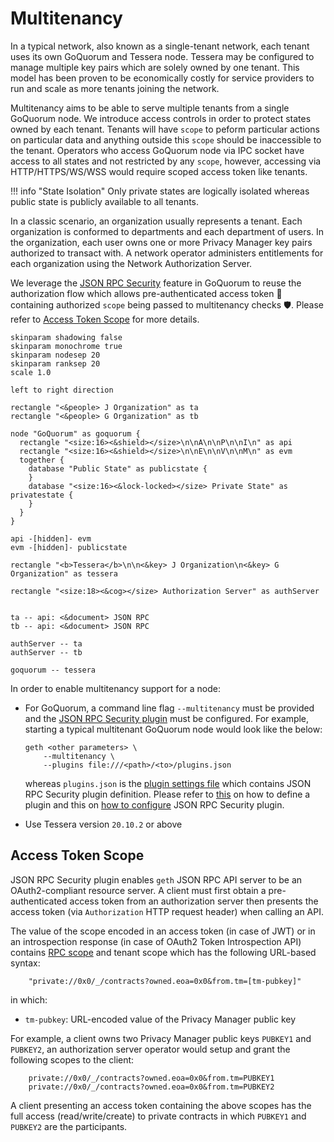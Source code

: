 # Multitenancy

In a typical network, also known as a single-tenant network, each tenant uses its own GoQuorum
and Tessera node. Tessera may be configured to manage multiple key pairs which are solely owned by one tenant.
This model has been proven to be economically costly for service providers to run and scale as more tenants joining the network.

Multitenancy aims to be able to serve multiple tenants from a single GoQuorum node. We introduce access controls
in order to protect states owned by each tenant. Tenants will have `scope` to peform particular actions on particular
data and anything outside this `scope` should be inaccessible to the tenant. Operators who access GoQuorum node via IPC socket
have access to all states and not restricted by any `scope`, however, accessing via HTTP/HTTPS/WS/WSS would require
scoped access token like tenants.

!!! info "State Isolation"
    Only private states are logically isolated whereas public state is publicly available to all tenants.

In a classic scenario, an organization usually represents a tenant. Each organization is conformed
to departments and each department of users. In the organization, each user owns one or more
Privacy Manager key pairs authorized to transact with. A network operator administers entitlements
for each organization using the Network Authorization Server.

We leverage the [JSON RPC Security](../../HowTo/Use/JSON-RPC-API-Security.md)
feature in GoQuorum to reuse the authorization flow which allows pre-authenticated access token &#128196;
containing authorized `scope` being passed to multitenancy checks :shield:. Please refer to [Access Token Scope](#access-token-scope) for
more details.

```plantuml
skinparam shadowing false
skinparam monochrome true
skinparam nodesep 20
skinparam ranksep 20
scale 1.0

left to right direction

rectangle "<&people> J Organization" as ta
rectangle "<&people> G Organization" as tb

node "GoQuorum" as goquorum {
  rectangle "<size:16><&shield></size>\n\nA\n\nP\n\nI\n" as api
  rectangle "<size:16><&shield></size>\n\nE\n\nV\n\nM\n" as evm
  together {
    database "Public State" as publicstate {
    }
    database "<size:16><&lock-locked></size> Private State" as privatestate {
    }
  }
}

api -[hidden]- evm
evm -[hidden]- publicstate

rectangle "<b>Tessera</b>\n\n<&key> J Organization\n<&key> G Organization" as tessera

rectangle "<size:18><&cog></size> Authorization Server" as authServer


ta -- api: <&document> JSON RPC
tb -- api: <&document> JSON RPC

authServer -- ta
authServer -- tb

goquorum -- tessera
```

In order to enable multitenancy support for a node:

* For GoQuorum, a command line flag `--multitenancy` must be provided and
the [JSON RPC Security plugin](../../HowTo/Use/JSON-RPC-API-Security.md#configuration) must be configured.
  For example, starting a typical multitenant GoQuorum node would look like the below:

  ```shell
  geth <other parameters> \
      --multitenancy \
      --plugins file:///<path>/<to>/plugins.json
  ```

  whereas `plugins.json` is the [plugin settings file](../../HowTo/Configure/Plugins.md) which contains JSON RPC Security plugin definition.
  Please refer to [this](../../HowTo/Configure/Plugins.md#plugindefinition) on how to define a plugin
  and this on [how to configure](../../Reference/Plugins/security/For-Users.md#configuration) JSON RPC Security plugin.
* Use Tessera version `20.10.2` or above

## Access Token Scope

JSON RPC Security plugin enables `geth` JSON RPC API server to be an OAuth2-compliant resource server.
A client must first obtain a pre-authenticated access token from an authorization server then
presents the access token (via `Authorization` HTTP request header) when calling an API.

The value of the scope encoded in an access token (in case of JWT) or in an introspection response
(in case of OAuth2 Token Introspection API) contains [RPC scope](../../Reference/Plugins/security/For-Users.md#oauth2-scopes)
and tenant scope which has the following URL-based syntax:

```text
    "private://0x0/_/contracts?owned.eoa=0x0&from.tm=[tm-pubkey]"
```

in which:

* `tm-pubkey`: URL-encoded value of the Privacy Manager public key

For example, a client owns two Privacy Manager public keys `PUBKEY1` and `PUBKEY2`,
an authorization server operator would setup and grant the following scopes to the client:

```text
    private://0x0/_/contracts?owned.eoa=0x0&from.tm=PUBKEY1
    private://0x0/_/contracts?owned.eoa=0x0&from.tm=PUBKEY2
```

A client presenting an access token containing the above scopes has the full access (read/write/create)
to private contracts in which `PUBKEY1` and `PUBKEY2` are the participants.

